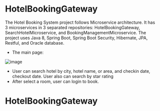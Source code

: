 # HotelBookingGateway

The Hotel Booking System project follows Microservice architecture. It has 3 microservices in 3 separated repositories: HotelBookingGateway, SearchHotelMicroservice, and BookingManagementMicroservice. The project uses Java 8, Spring Boot, Spring Boot Security, Hibernate, JPA, Restful, and Oracle database.

- The main page:

![image](https://user-images.githubusercontent.com/22376175/142366972-13fc3dd0-77fe-455e-8688-afbed0d7fc8a.png)

- User can search hotel by city, hotel name, or area, and checkin date, checkout date. User also can search by star rating
- After select a room, user can login to book.
# HotelBookingGateway
